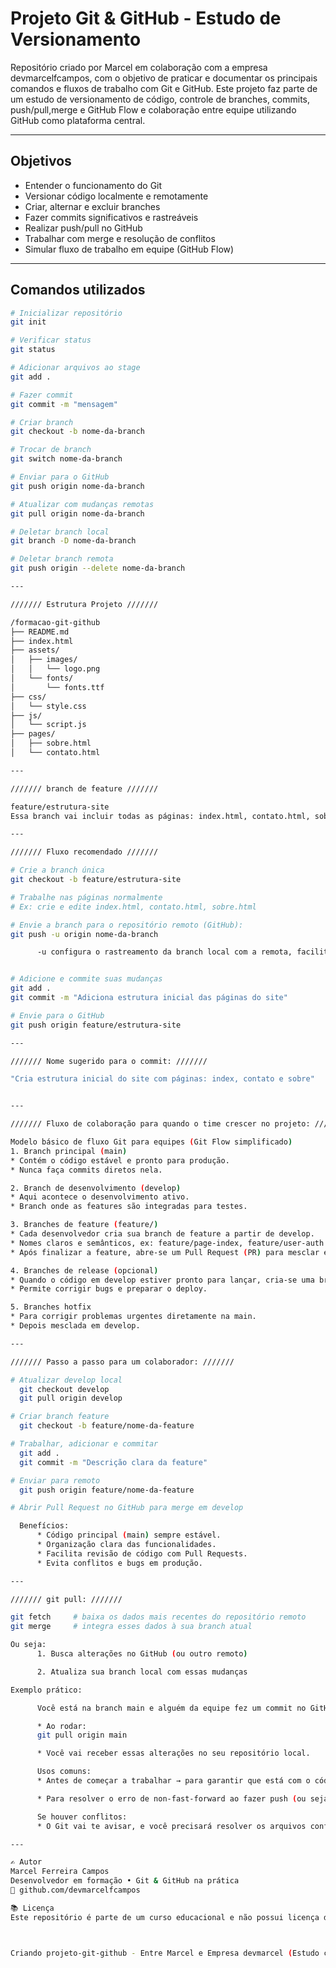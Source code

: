 # Projeto Git & GitHub - Estudo de Versionamento

Repositório criado por Marcel em colaboração com a empresa devmarcelfcampos, com o objetivo de praticar e documentar os principais comandos e fluxos de trabalho com Git e GitHub. Este projeto faz parte de um estudo de versionamento de código, controle de branches, commits, push/pull,merge e GitHub Flow e colaboração entre equipe utilizando GitHub como plataforma central.

---

##  Objetivos

- Entender o funcionamento do Git
- Versionar código localmente e remotamente
- Criar, alternar e excluir branches
- Fazer commits significativos e rastreáveis
- Realizar push/pull no GitHub
- Trabalhar com merge e resolução de conflitos
- Simular fluxo de trabalho em equipe (GitHub Flow)

---

##  Comandos utilizados

```bash
# Inicializar repositório
git init

# Verificar status
git status

# Adicionar arquivos ao stage
git add .

# Fazer commit
git commit -m "mensagem"

# Criar branch
git checkout -b nome-da-branch

# Trocar de branch
git switch nome-da-branch

# Enviar para o GitHub
git push origin nome-da-branch

# Atualizar com mudanças remotas
git pull origin nome-da-branch

# Deletar branch local
git branch -D nome-da-branch

# Deletar branch remota
git push origin --delete nome-da-branch

---

/////// Estrutura Projeto ///////

/formacao-git-github
├── README.md
├── index.html
├── assets/
│   ├── images/
│   │   └── logo.png
│   └── fonts/
│       └── fonts.ttf
├── css/
│   └── style.css
├── js/
│   └── script.js
├── pages/
│   ├── sobre.html
│   └── contato.html

---

/////// branch de feature ///////

feature/estrutura-site
Essa branch vai incluir todas as páginas: index.html, contato.html, sobre.html, etc.

---

/////// Fluxo recomendado ///////

# Crie a branch única
git checkout -b feature/estrutura-site

# Trabalhe nas páginas normalmente
# Ex: crie e edite index.html, contato.html, sobre.html

# Envie a branch para o repositório remoto (GitHub):
git push -u origin nome-da-branch

      -u configura o rastreamento da branch local com a remota, facilitando futuros pushes e pulls.


# Adicione e commite suas mudanças
git add .
git commit -m "Adiciona estrutura inicial das páginas do site"

# Envie para o GitHub
git push origin feature/estrutura-site

---

/////// Nome sugerido para o commit: ///////

"Cria estrutura inicial do site com páginas: index, contato e sobre"


---

/////// Fluxo de colaboração para quando o time crescer no projeto: ///////

Modelo básico de fluxo Git para equipes (Git Flow simplificado)
1. Branch principal (main)
* Contém o código estável e pronto para produção.
* Nunca faça commits diretos nela.

2. Branch de desenvolvimento (develop)
* Aqui acontece o desenvolvimento ativo.
* Branch onde as features são integradas para testes.

3. Branches de feature (feature/)
* Cada desenvolvedor cria sua branch de feature a partir de develop.
* Nomes claros e semânticos, ex: feature/page-index, feature/user-auth.
* Após finalizar a feature, abre-se um Pull Request (PR) para mesclar em develop.

4. Branches de release (opcional)
* Quando o código em develop estiver pronto para lançar, cria-se uma branch release/x.y.
* Permite corrigir bugs e preparar o deploy.

5. Branches hotfix
* Para corrigir problemas urgentes diretamente na main.
* Depois mesclada em develop.

---

/////// Passo a passo para um colaborador: ///////

# Atualizar develop local
  git checkout develop
  git pull origin develop

# Criar branch feature
  git checkout -b feature/nome-da-feature

# Trabalhar, adicionar e commitar
  git add .
  git commit -m "Descrição clara da feature"

# Enviar para remoto
  git push origin feature/nome-da-feature

# Abrir Pull Request no GitHub para merge em develop

  Benefícios:
      * Código principal (main) sempre estável.
      * Organização clara das funcionalidades.
      * Facilita revisão de código com Pull Requests.
      * Evita conflitos e bugs em produção.

---

/////// git pull: ///////

git fetch     # baixa os dados mais recentes do repositório remoto
git merge     # integra esses dados à sua branch atual

Ou seja:
      1. Busca alterações no GitHub (ou outro remoto)

      2. Atualiza sua branch local com essas mudanças

Exemplo prático:

      Você está na branch main e alguém da equipe fez um commit no GitHub.

      * Ao rodar:
      git pull origin main

      * Você vai receber essas alterações no seu repositório local.

      Usos comuns:
      * Antes de começar a trabalhar → para garantir que está com o código mais atualizado.

      * Para resolver o erro de non-fast-forward ao fazer push (ou seja, seu repositório local está atrás do remoto).

      Se houver conflitos:
      * O Git vai te avisar, e você precisará resolver os arquivos conflitantes manualmente.

---

✍️ Autor
Marcel Ferreira Campos
Desenvolvedor em formação • Git & GitHub na prática
🔗 github.com/devmarcelfcampos

📚 Licença
Este repositório é parte de um curso educacional e não possui licença de uso comercial.



Criando projeto-git-github - Entre Marcel e Empresa devmarcel (Estudo comandos git-github)
